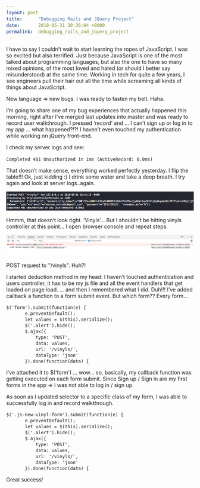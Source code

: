 ```yaml
---
layout: post
title:      "Debugging Rails and JQuery Project"
date:       2018-05-31 20:36:04 +0000
permalink:  debugging_rails_and_jquery_project
---
```


I have to say I couldn’t wait to start learning the ropes of JavaScript. I was so excited but also terrified. Just because JavaScript is one of the most talked about programming languages, but also the one to have so many mixed opinions, of the most loved and hated (or should I better say misunderstood) at the same time. Working in tech for quite a few years, I see engineers pull their hair out all the time while screaming all kinds of things about JavaScript. 

New language => new bugs. I was ready to fasten my belt. Haha.

I’m going to share one of my bug experiences that actually happened this morning, right after I’ve merged last updates into master and was ready to record user walkthrough. I pressed ‘record’ and … I can’t sign up or log in to my app … what happened?!?! I haven’t even touched my authentication while working on jQuery front-end.

I check my server logs and see: 

`Completed 401 Unauthorized in 1ms (ActiveRecord: 0.0ms)`

That doesn’t make sense, everything worked perfectly yesterday. I flip the table!!! Ok, just kidding :) I drink some water and take a deep breath. I try again and look at server logs..again.

![](../img/rails_jquery_project_blogpost_01.png)

Hmmm, that doesn’t look right. ‘Vinyls’... But I shouldn’t be hitting vinyls controller at this point... I open browser console and repeat steps.

![](../img/rails_jquery_project_blogpost_03.png)

POST request to "/vinyls". Huh?!

I started deduction method in my head: I haven’t touched authentication and users controller, it has to be my js file and all the event handlers that get loaded on page load. … and then I remembered what I did. Duh!!! I’ve added callback a function to a form submit event. But which form?? Every form… 

```
$('form').submit(function(e) {
       e.preventDefault();
       let values = $(this).serialize();
       $('.alert').hide();
       $.ajax({
           type: 'POST',
           data: values,
           url: '/vinyls/',
           dataType: 'json'
       }).done(function(data) {
```

I’ve attached it to $(‘form’) … wow… so, basically, my callback function was getting executed on each form submit. Since Sign up / Sign in are my first forms in the app => I was not able to log in / sign up. 

As soon as I updated selector to a specific class of my form, I was able to successfully log in and record walkthrough. 

```
$('.js-new-vinyl-form').submit(function(e) {
       e.preventDefault();
       let values = $(this).serialize();
       $('.alert').hide();
       $.ajax({
           type: 'POST',
           data: values,
           url: '/vinyls/',
           dataType: 'json'
       }).done(function(data) {
```

Great success!

